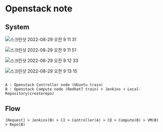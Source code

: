 # Openstack note
  
## System
![스크린샷 2022-08-29 오전 9 11 31](https://user-images.githubusercontent.com/37236920/187100766-5c2b6de2-7405-4a57-966e-4538538a880b.png)
  
![스크린샷 2022-08-29 오전 9 11 51](https://user-images.githubusercontent.com/37236920/187100775-9ee26002-2a54-4360-9ad1-93aa4d5855d3.png)
  
![스크린샷 2022-08-29 오전 9 12 33](https://user-images.githubusercontent.com/37236920/187100808-069deaac-b23c-4639-9b1a-355ab46dd1e1.png)
  
![스크린샷 2022-08-29 오전 9 13 15](https://user-images.githubusercontent.com/37236920/187100840-440afc15-9368-451e-8f9d-3dbe3de03d29.png)
  
~~~

A : Openstack Controller node (Ubuntu train)
B : Openstack Compute node (Redhat7 train) + Jenkins + Local-Repository(createrepo)
~~~
  
## Flow
~~~
[Request] > Jenkins(B) > CI > Controller(A) > CD > Compute(B) > VM(B) > Repo(B)
~~~
  
